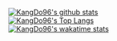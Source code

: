 [![KangDo96's github stats](https://github-readme-stats.vercel.app/api?username=KangDo96&count_private=true&show_icons=true&langs_count=10&layout=compact&theme=chartreuse-dark&show_owner=dark )](https://github.com/KangDo96)<br>
[![KangDo96's Top Langs](https://github-readme-stats.vercel.app/api/top-langs/?username=KangDo96&hide=css)](https://github.com/KangDo96)<br>
[![KangDo96's wakatime stats](https://github-readme-stats.vercel.app/api/wakatime?username=KangDo96)](https://github.com/KangDo96)<br>
